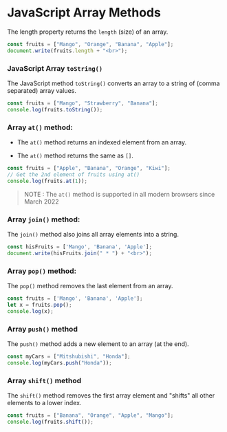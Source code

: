 # JavaScript Array Methods
The length property returns the `length` (size) of an array.
```js
const fruits = ["Mango", "Orange", "Banana", "Apple"];
document.write(fruits.length + "<br>");
```
### JavaScript Array `toString()`
The JavaScript method `toString()` converts an array to a string of (comma separated) array values.
```js
const fruits = ["Mango", "Strawberry", "Banana"];
console.log(fruits.toString());
```
### Array `at()` method:
* The `at()` method returns an indexed element from an array.

* The `at()` method returns the same as `[]`.
```js
const fruits = ["Apple", "Banana", "Orange", "Kiwi"];
// Get the 2nd element of fruits using at()
console.log(fruits.at(1));
```
> NOTE : The `at()` method is supported in all modern browsers since March 2022

### Array `join()` method: 
The `join()` method also joins all array elements into a string.
```js
const hisFruits = ['Mango', 'Banana', 'Apple'];
document.write(hisFruits.join(" * ") + "<br>");
```

### Array `pop()` method:
The `pop()` method removes the last element from an array.
```js
const fruits = ['Mango', 'Banana', 'Apple'];
let x = fruits.pop();
console.log(x);
```

### Array `push()` method
The `push()` method adds a new element to an array (at the end).
```js
const myCars = ["Mitshubishi", "Honda"];
console.log(myCars.push("Honda"));
```
### Array `shift()` method
The `shift()` method removes the first array element and "shifts" all other elements to a lower index.
```js
const fruits = ["Banana", "Orange", "Apple", "Mango"];
console.log(fruits.shift());
```